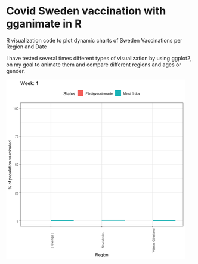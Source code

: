 # Covid Sweden vaccination with gganimate in R
 
 R visualization code to plot dynamic charts of Sweden Vaccinations per Region and Date
 
 I have tested several times different types of visualization by using ggplot2, on my goal to animate them and compare different regions and ages or gender.


![Main dynamic GIF result](animated_vaccionation_dose.gif)
